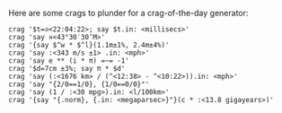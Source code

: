 Here are some crags to plunder for a crag-of-the-day generator:

```
crag '$t=♎️<22:04:22>; say $t.in: <millisecs>'
crag 'say ♓️<43°30′30″M>'
crag '{say $^w * $^l}(1.1m±1%, 2.4m±4%)'
crag 'say :<343 m/s ±1> .in: <mph>'
crag 'say e ** (i * π) =~= -1'
crag '$d=7cm ±3%; say π * $d'
crag 'say (:<1676 km> / (^<12:38> - ^<10:22>)).in: <mph>'
crag 'say "{2/0==1/0}, {1/0==0/0}"'
crag 'say (1 / :<30 mpg>).in: <l/100km>'
crag '{say "{.norm}, {.in: <megaparsec>}"}(c * :<13.8 gigayears>)'
```
